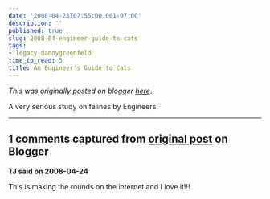```yaml
---
date: '2008-04-23T07:55:00.001-07:00'
description: ''
published: true
slug: 2008-04-engineer-guide-to-cats
tags:
- legacy-dannygreenfeld
time_to_read: 5
title: An Engineer's Guide to Cats
---
```


*This was originally posted on blogger [here](https://dannygreenfeld.blogspot.com/2008/04/engineer-guide-to-cats.html)*.

<div><p></p><p>A very serious study on felines by Engineers.</p></div>

---

## 1 comments captured from [original post](https://dannygreenfeld.blogspot.com/2008/04/engineer-guide-to-cats.html) on Blogger

**TJ said on 2008-04-24**

This is making the rounds on the internet and I love it!!!

